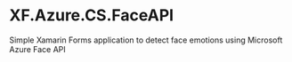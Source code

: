 # XF.Azure.CS.FaceAPI
Simple Xamarin Forms application to detect face emotions using Microsoft Azure Face API
